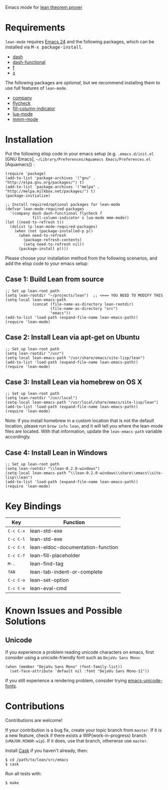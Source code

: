 Emacs mode for [lean theorem prover][Lean]

[lean]: https://github.com/leanprover/lean


Requirements
============

``lean-mode`` requires [Emacs 24][emacs24] and the following
packages, which can be installed via <kbd>M-x package-install</kbd>.

 - [dash][dash]
 - [dash-functional][dash]
 - [f][f]
 - [s][s]

[emacs24]: http://www.gnu.org/software/emacs
[dash]: https://github.com/magnars/dash.el
[f]: https://github.com/rejeep/f.el
[s]: https://github.com/magnars/s.el

The following packages are *optional*, but we recommend installing them
to use full features of ``lean-mode``.

 - [company][company]
 - [flycheck][flycheck]
 - [fill-column-indicator][fci]
 - [lua-mode][lua-mode]
 - [mmm-mode][mmm-mode]

[company]: http://company-mode.github.io/
[flycheck]: http://flycheck.readthedocs.org/en/latest
[fci]: https://github.com/alpaker/Fill-Column-Indicator
[lua-mode]: http://immerrr.github.io/lua-mode/
[mmm-mode]: https://github.com/purcell/mmm-mode


Installation
============

Put the following elisp code in your emacs setup
(e.g. ``.emacs.d/init.el`` [GNU Emacs], ``~/Library/Preferences/Aquamacs Emacs/Preferences.el`` [Aquamacs]) :

```elisp
(require 'package)
(add-to-list 'package-archives '("gnu" . "http://elpa.gnu.org/packages/") t)
(add-to-list 'package-archives '("melpa" . "http://melpa.milkbox.net/packages/") t)
(package-initialize)

;; Install required/optional packages for lean-mode
(defvar lean-mode-required-packages
  '(company dash dash-functional flycheck f
            fill-column-indicator s lua-mode mmm-mode))
(let ((need-to-refresh t))
  (dolist (p lean-mode-required-packages)
    (when (not (package-installed-p p))
      (when need-to-refresh
        (package-refresh-contents)
        (setq need-to-refresh nil))
      (package-install p))))
```

Please choose your installation method from the following scenarios, and add the elisp code to your emacs setup:

Case 1: Build Lean from source
-----------------------------

```elisp
;; Set up lean-root path
(setq lean-rootdir "~/projects/lean")  ;; <=== YOU NEED TO MODIFY THIS
(setq-local lean-emacs-path
            (concat (file-name-as-directory lean-rootdir)
                    (file-name-as-directory "src")
                    "emacs"))
(add-to-list 'load-path (expand-file-name lean-emacs-path))
(require 'lean-mode)
```

Case 2: Install Lean via apt-get on Ubuntu
-------------------------------------------

```elisp
;; Set up lean-root path
(setq lean-rootdir "/usr")
(setq-local lean-emacs-path "/usr/share/emacs/site-lisp/lean")
(add-to-list 'load-path (expand-file-name lean-emacs-path))
(require 'lean-mode)
```


Case 3: Install Lean via homebrew on OS X
-----------------------------------------

```elisp
;; Set up lean-root path
(setq lean-rootdir "/usr/local")
(setq-local lean-emacs-path "/usr/local/share/emacs/site-lisp/lean")
(add-to-list 'load-path (expand-file-name lean-emacs-path))
(require 'lean-mode)
```

Note: if you install homebrew in a custom location that is not the default
location, please run `brew info lean`, and it will tell you where the
lean-mode files are located. With that information, update the
`lean-emacs-path` variable accordingly.

Case 4: Install Lean in Windows
-------------------------------
```
;; Set up lean-root path
(setq lean-rootdir "\\lean-0.2.0-windows")
(setq-local lean-emacs-path “\\lean-0.2.0-windows\\share\\emacs\\site-lisp\\lean")
(add-to-list 'load-path (expand-file-name lean-emacs-path))
(require 'lean-mode)
```


Key Bindings
============

|Key                | Function                          |
|-------------------|-----------------------------------|
|<kbd>C-c C-x</kbd> | lean-std-exe                      |
|<kbd>C-c C-l</kbd> | lean-std-exe                      |
|<kbd>C-c C-t</kbd> | lean-eldoc-documentation-function |
|<kbd>C-c C-f</kbd> | lean-fill-placeholder             |
|<kbd>M-.</kbd>     | lean-find-tag                     |
|<kbd>TAB</kbd>     | lean-tab-indent-or-complete       |
|<kbd>C-c C-o</kbd> | lean-set-option                   |
|<kbd>C-c C-e</kbd> | lean-eval-cmd                     |


Known Issues and Possible Solutions
===================================

Unicode
-------

If you experience a problem reading unicode characters on emacs,
first consider using a unicode-friendly font such as `DejaVu Sans Mono`:

```elisp
(when (member "DejaVu Sans Mono" (font-family-list))
  (set-face-attribute 'default nil :font "DejaVu Sans Mono-11"))
```

If you still experience a rendering problem, consider trying
[emacs-unicode-fonts](https://github.com/rolandwalker/unicode-fonts).


Contributions
=============

Contributions are welcome!

If your contribution is a bug fix, create your topic branch from
`master`. If it is a new feature, check if there exists a
WIP(work-in-progress) branch (`vMAJOR.MINOR-wip`). If it does, use
that branch, otherwise use `master`.

Install [Cask](https://github.com/cask/cask) if you haven't already,
then:

    $ cd /path/to/lean/src/emacs
    $ cask

Run all tests with:

    $ make
